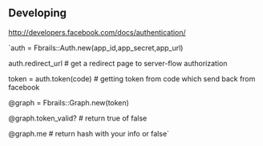 ## Developing ##

http://developers.facebook.com/docs/authentication/


`auth = Fbrails::Auth.new(app_id,app_secret,app_url)

  
auth.redirect_url # get a redirect page to server-flow authorization

token = auth.token(code) # getting token from code which send back from facebook




@graph = Fbrails::Graph.new(token)

@graph.token_valid? # return true of false

@graph.me # return hash with your info or false`

